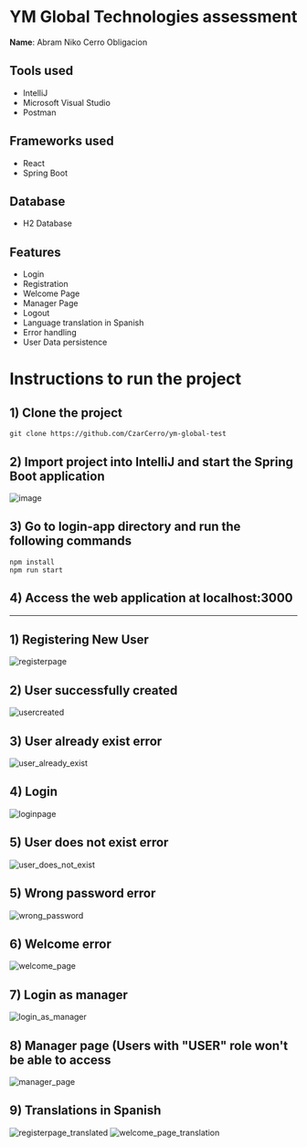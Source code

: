 # YM Global Technologies assessment
**Name**: Abram Niko Cerro Obligacion
## Tools used
- IntelliJ
- Microsoft Visual Studio
- Postman

## Frameworks used
- React
- Spring Boot

## Database
- H2 Database

## Features
- Login
- Registration
- Welcome Page
- Manager Page
- Logout
- Language translation in Spanish
- Error handling
- User Data persistence

# Instructions to run the project
## 1) Clone the project
```
git clone https://github.com/CzarCerro/ym-global-test
```
## 2) Import project into IntelliJ and start the Spring Boot application
![image](https://github.com/CzarCerro/ym-global-test/assets/76830219/f53df5af-edc7-40b0-98fc-1ebc56fdf6bf)

## 3) Go to login-app directory and run the following commands
```
npm install
npm run start
```
## 4) Access the web application at localhost:3000
---------------------------------------------------------------------
## 1) Registering New User
![registerpage](https://github.com/CzarCerro/ym-global-test/assets/76830219/02dc71c7-9d9b-4f1a-a166-98ffc0825ab7)

## 2) User successfully created
![usercreated](https://github.com/CzarCerro/ym-global-test/assets/76830219/22be0b34-011f-443f-8d58-9e3eeef3d121)

## 3) User already exist error
![user_already_exist](https://github.com/CzarCerro/ym-global-test/assets/76830219/f7f5ea14-86f5-4aeb-b4cd-53fd2605c420)

## 4) Login
![loginpage](https://github.com/CzarCerro/ym-global-test/assets/76830219/a3d435ea-0415-4763-beaf-acf3679f189f)

## 5) User does not exist error
![user_does_not_exist](https://github.com/CzarCerro/ym-global-test/assets/76830219/e8281fa9-eeea-4969-b14f-2bf5114b664b)

## 5) Wrong password error
![wrong_password](https://github.com/CzarCerro/ym-global-test/assets/76830219/524ea2c5-7a0e-43a2-9141-302055c1977a)

## 6) Welcome error
![welcome_page](https://github.com/CzarCerro/ym-global-test/assets/76830219/f50910db-bb72-4035-b170-6dea73202b93)

## 7) Login as manager
![login_as_manager](https://github.com/CzarCerro/ym-global-test/assets/76830219/e080187a-62e3-4fd7-8abc-f0fa926b67cc)

## 8) Manager page (Users with "USER" role won't be able to access
![manager_page](https://github.com/CzarCerro/ym-global-test/assets/76830219/ff38cf28-5fdd-456f-9cf9-29ae040cd7cd)

## 9) Translations in Spanish
![registerpage_translated](https://github.com/CzarCerro/ym-global-test/assets/76830219/9777ecf0-df81-4d15-ada6-8e042fcd1fa4)
![welcome_page_translation](https://github.com/CzarCerro/ym-global-test/assets/76830219/35480ec9-dbab-42f0-b38f-75f0dfe485e8)






